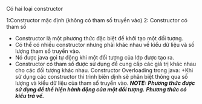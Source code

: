 Có hai loại constructor

1:Constructor mặc định (không có tham số truyền vào)
2: Constructor có tham số
+ Constructor là một phương thức đặc biệt để khởi tạo một đối tượng.
+ Có thể có nhiều constructor nhưng phải khác nhau về kiểu dữ liệu và số lượng tham số truyền vào.
+ Nó được java gọi tự động khi một đối tượng của lớp được tạo ra.
+ Constructor có tham số được sử dụng để cung cấp các giá trị khác nhau cho các đối tượng khác nhau.
Constructor Overloading trong java:
	+Khi sử dụng các constructor thì trình biên dịnh sẽ phân biệt thông qua số lượng và kiểu dữ liệu của tham số truyền vào.
	***NOTE:*** 
	***Phương thức được sử dụng để thể hiện hành động của một đối tượng.***
	***Phương thức có kiểu trả về.***